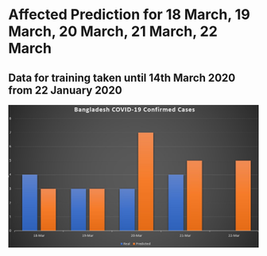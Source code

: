 # Affected Prediction for 18 March, 19 March, 20 March, 21 March, 22 March
## Data for training taken until 14th March 2020 from 22 January 2020
<img src="corona_confirmed.jpg" alt="hi" class="inline"/>

